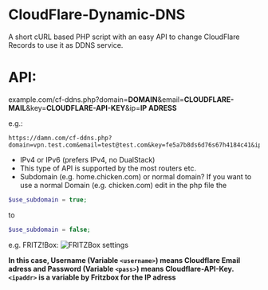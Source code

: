 # CloudFlare-Dynamic-DNS
A short cURL based PHP script with an easy API to change CloudFlare Records to use it as DDNS service.

# API:
example.com/cf-ddns.php?domain=**DOMAIN**&email=**CLOUDFLARE-MAIL**&key=**CLOUDFLARE-API-KEY**&ip=**IP ADRESS**

e.g.:
```
https://damn.com/cf-ddns.php?domain=vpn.test.com&email=test@test.com&key=fe5a7b8ds6d76s67h4184c41&ip=23.45.86.54
```
- IPv4 or IPv6 (prefers IPv4, no DualStack)
- This type of API is supported by the most routers etc.
- Subdomain (e.g. home.chicken.com) or normal domain? If you want to use a normal Domain (e.g. chicken.com) edit in the php file the
```php
$use_subdomain = true;
```
to
```php
$use_subdomain = false;
```

e.g. FRITZ!Box:
![FRITZBox settings](http://i.imgur.com/wfL4yKU.jpg)

**In this case, Username (Variable ```<username>```) means Cloudflare Email adress and Password (Variable ```<pass>```) means Cloudflare-API-Key.**
**```<ipaddr>``` is a variable by Fritzbox for the IP adress**
